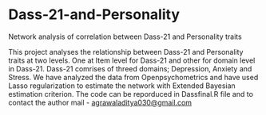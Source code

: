 # Dass-21-and-Personality
Network analysis of correlation between Dass-21 and Personality traits 

This project analyses the relationship between Dass-21 and Personality traits at two levels. One at Item level for Dass-21 and other for domain level in Dass-21. 
Dass-21 comrises of threed domains; Depression, Anxiety and Stress. We have analyzed the data from Openpsychometrics and have used Lasso regularization to estimate 
the network with Extended Bayesian estimation criterion. 
The code can be reporduced in Dassfinal.R file and to contact the author mail - agrawaladitya030@gmail.com
